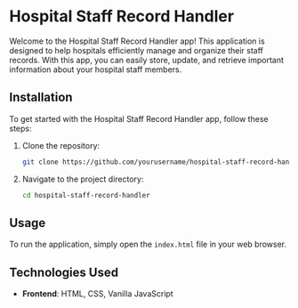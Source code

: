 # Hospital Staff Record Handler

Welcome to the Hospital Staff Record Handler app! This application is designed to help hospitals efficiently manage and organize their staff records. With this app, you can easily store, update, and retrieve important information about your hospital staff members.

## Installation

To get started with the Hospital Staff Record Handler app, follow these steps:

1. Clone the repository:
    ```sh
    git clone https://github.com/yourusername/hospital-staff-record-handler.git
    ```
2. Navigate to the project directory:
    ```sh
    cd hospital-staff-record-handler
    ```

## Usage

To run the application, simply open the `index.html` file in your web browser.

## Technologies Used

- **Frontend**: HTML, CSS, Vanilla JavaScript
